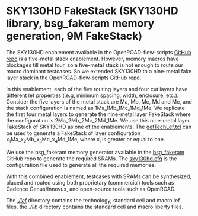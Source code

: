 # SKY130HD FakeStack (SKY130HD library, bsg_fakeram memory generation, 9M FakeStack)

The SKY130HD enablement available in the OpenROAD-flow-scripts [GitHub repo](https://github.com/The-OpenROAD-Project/OpenROAD-flow-scripts/tree/master/flow/platforms/sky130hd) is a five-metal stack enablement. However, memory macros have blockages till metal four, so a five-metal stack is not enough to route our macro dominant testcases. So we extended SKY130HD to a nine-metal fake layer stack in the OpenROAD-flow-scripts [GitHub repo](https://github.com/The-OpenROAD-Project/OpenROAD-flow-scripts/tree/master/flow/platforms/sky130hd_fakestack).   

In this enablement, each of the five routing layers and four cut layers have different lef properties (.e.g, minimum spacing, width, enclosure, etc.). Consider the five layers of the metal stack are Ma, Mb, Mc, Md and Me, and the stack configuration is named as 1Ma_1Mb_1Mc_1Md_1Me. We replicate the first four metal layers to generate the nine-metal layer FakeStack where the configuration is 2Ma_2Mb_2Mc_2Md_1Me. We use this nine-metal layer FakeStack of SKY130HD as one of the enablements. The [getTechLef.tcl](./lef/genTechLef.tcl) can be used to generate a FakeStack of layer configuration x<sub>1</sub>Ma_x<sub>2</sub>Mb_x<sub>3</sub>Mc_x<sub>4</sub>Md_1Me, where x<sub>i</sub> is greater or equal to one.  

We use the bsg_fakeram memory generator available in the [bsg_fakeram](https://github.com/jjcherry56/bsg_fakeram) GitHub repo to generate the required SRAMs. The [sky130hd.cfg](./util/sky130hd.cfg) is the configuration file used to generate all the required memories.

With this combined enablement, testcases with SRAMs can be synthesized, placed and routed using both proprietary (commercial) tools such as Cadence Genus/Innovus, and open-source tools such as OpenROAD.

The [*./lef*](./lef) directory contains the technology, standard cell and macro lef files, the [*./lib*](./lib/) directory contains the standard cell and macro liberty files.
